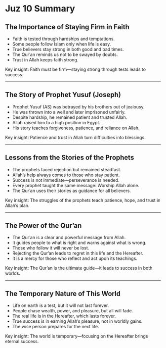 # Juz 10 Summary

## The Importance of Staying Firm in Faith

- Faith is tested through hardships and temptations.
- Some people follow Islam only when life is easy.
- True believers stay strong in both good and bad times.
- The Qur’an reminds us not to be swayed by doubts.
- Trust in Allah keeps faith strong.

Key insight: Faith must be firm—staying strong through tests leads to success.

---

## The Story of Prophet Yusuf (Joseph)

- Prophet Yusuf (AS) was betrayed by his brothers out of jealousy.
- He was thrown into a well and later imprisoned unfairly.
- Despite hardship, he remained patient and trusted Allah.
- Allah raised him to a high position in Egypt.
- His story teaches forgiveness, patience, and reliance on Allah.

Key insight: Patience and trust in Allah turn difficulties into blessings.

---

## Lessons from the Stories of the Prophets

- The prophets faced rejection but remained steadfast.
- Allah’s help always comes to those who stay patient.
- Success is not immediate—perseverance is needed.
- Every prophet taught the same message: Worship Allah alone.
- The Qur’an uses their stories as guidance for all believers.

Key insight: The struggles of the prophets teach patience, hope, and trust in Allah’s plan.

---

## The Power of the Qur’an

- The Qur’an is a clear and powerful message from Allah.
- It guides people to what is right and warns against what is wrong.
- Those who follow it will never be lost.
- Rejecting the Qur’an leads to regret in this life and the Hereafter.
- It is a mercy for those who reflect and act upon its teachings.

Key insight: The Qur’an is the ultimate guide—it leads to success in both worlds.

---

## The Temporary Nature of This World

- Life on earth is a test, but it will not last forever.
- People chase wealth, power, and pleasure, but all will fade.
- The real life is in the Hereafter, which lasts forever.
- True success is in earning Allah’s pleasure, not in worldly gains.
- The wise person prepares for the next life.

Key insight: The world is temporary—focusing on the Hereafter brings eternal success.
